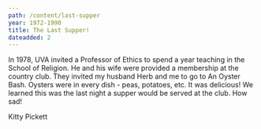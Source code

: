 ```yaml
---
path: /content/last-supper
year: 1972-1990
title: The Last Supper!
dateadded: 2
---
```


In 1978, UVA invited a Professor of Ethics to spend a year teaching in the School of Religion. He and his wife were provided a membership at the country club. They invited my husband Herb and me to go to An Oyster Bash. Oysters were in every dish - peas, potatoes, etc. It was delicious! We learned this was the last night a supper would be served at the club. How sad!

Kitty Pickett